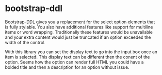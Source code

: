 # bootstrap-ddl
Bootstrap-DDL gives you a replacement for the select option elements that is fully stylable. You also have additional features like support for multiline items or word wrapping. Traditionally these features would be unavailable and your extra content would just be truncated if an option exceeded the width of the control.

With this library you can set the display text to go into the input box once an item is selected. This display text can be different then the conent of the option. Seems how the option can render full HTML you could have a bolded title and then a description for an option without issue.
